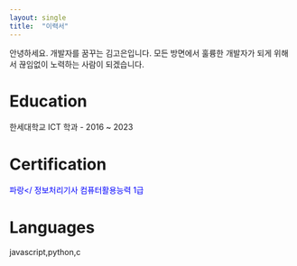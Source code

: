 ```yaml
---
layout: single
title:  "이력서"
---
```


안녕하세요. 개발자를 꿈꾸는 김고은입니다. 모든 방면에서 훌륭한 개발자가 되게 위해서 끊임없이 노력하는 사람이 되겠습니다.


# Education 

한세대학교 ICT 학과 - 2016 ~ 2023

# Certification 

<span style="color:#0000FF">파랑</
정보처리기사 컴퓨터활용능력 1급

# Languages 

javascript,python,c
